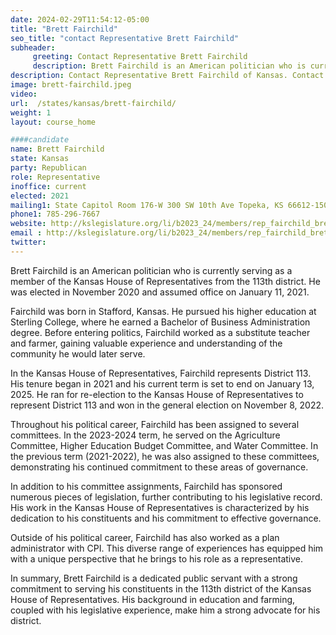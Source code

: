 ```yaml
---
date: 2024-02-29T11:54:12-05:00
title: "Brett Fairchild"
seo_title: "contact Representative Brett Fairchild"
subheader:
     greeting: Contact Representative Brett Fairchild
     description: Brett Fairchild is an American politician who is currently serving as a member of the Kansas House of Representatives from the 113th district. He was elected in November 2020 and assumed office on January 11, 2021.
description: Contact Representative Brett Fairchild of Kansas. Contact information for Brett Fairchild includes email address, phone number, and mailing address.
image: brett-fairchild.jpeg
video:
url:  /states/kansas/brett-fairchild/
weight: 1
layout: course_home

####candidate
name: Brett Fairchild
state: Kansas
party: Republican
role: Representative
inoffice: current
elected: 2021
mailing1: State Capitol Room 176-W 300 SW 10th Ave Topeka, KS 66612-1504
phone1: 785-296-7667
website: http://kslegislature.org/li/b2023_24/members/rep_fairchild_brett_1/
email : http://kslegislature.org/li/b2023_24/members/rep_fairchild_brett_1/
twitter:
---
```


Brett Fairchild is an American politician who is currently serving as a member of the Kansas House of Representatives from the 113th district. He was elected in November 2020 and assumed office on January 11, 2021.

Fairchild was born in Stafford, Kansas. He pursued his higher education at Sterling College, where he earned a Bachelor of Business Administration degree. Before entering politics, Fairchild worked as a substitute teacher and farmer, gaining valuable experience and understanding of the community he would later serve.

In the Kansas House of Representatives, Fairchild represents District 113. His tenure began in 2021 and his current term is set to end on January 13, 2025. He ran for re-election to the Kansas House of Representatives to represent District 113 and won in the general election on November 8, 2022.

Throughout his political career, Fairchild has been assigned to several committees. In the 2023-2024 term, he served on the Agriculture Committee, Higher Education Budget Committee, and Water Committee. In the previous term (2021-2022), he was also assigned to these committees, demonstrating his continued commitment to these areas of governance.

In addition to his committee assignments, Fairchild has sponsored numerous pieces of legislation, further contributing to his legislative record. His work in the Kansas House of Representatives is characterized by his dedication to his constituents and his commitment to effective governance.

Outside of his political career, Fairchild has also worked as a plan administrator with CPI. This diverse range of experiences has equipped him with a unique perspective that he brings to his role as a representative.

In summary, Brett Fairchild is a dedicated public servant with a strong commitment to serving his constituents in the 113th district of the Kansas House of Representatives. His background in education and farming, coupled with his legislative experience, make him a strong advocate for his district.
